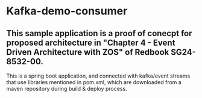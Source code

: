 # Kafka-demo-consumer

This sample application is a proof of conecpt for proposed architecture in  "Chapter 4 - Event Driven Architecture with ZOS" of Redbook SG24-8532-00. 
-
This is a spring boot application, and connected with kafka/event streams that use libraries mentioned in pom.xml, which are downloaded from a maven repository during build & deploy process.

